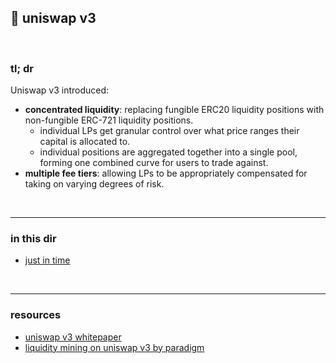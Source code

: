## 🍣 uniswap v3

<br>

### tl; dr

Uniswap v3 introduced: 

* **concentrated liquidity**: replacing fungible ERC20 liquidity positions with non-fungible ERC-721 liquidity positions. 
  * individual LPs get granular control over what price ranges their capital is allocated to. 
  * individual positions are aggregated together into a single pool, forming one combined curve for users to trade against.
* **multiple fee tiers**: allowing LPs to be appropriately compensated for taking on varying degrees of risk. 


<br>

---

### in this dir


* [just in time](just-in-time.md)

<br>

---

### resources

* [uniswap v3 whitepaper](https://uniswap.org/whitepaper-v3.pdf)
* [liquidity mining on uniswap v3 by paradigm](https://www.paradigm.xyz/2021/05/liquidity-mining-on-uniswap-v3)
